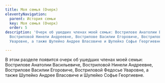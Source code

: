 ```yaml
---
title: Моя семья (Очерк)
eleventyNavigation:
  parent: История семьи
  key: Моя семья (Очерк)
  order: 5
description: 'Очерк об ушедших членах моей семьи: Вострилове Анатолии Васильевиче,
  Востриловой Нинели Андреевне, Вострилове Василии Егоровиче, Востриловой Федосье
  Уваровне, а также Шупейко Андрее Власовиче и Шупейко Софье Георгиевне.'

---
```

В этом разделе появится очерк об ушедших членах моей семьи: Вострилове Анатолии Васильевиче, Востриловой Нинели Андреевне, Вострилове Василии Егоровиче, Востриловой Федосье Уваровне, а также Шупейко Андрее Власовиче и Шупейко Софье Георгиевне.